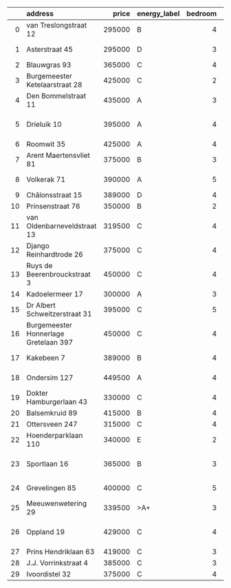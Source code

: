 |    | address                               |   price | energy_label   |   bedroom | city                     |   house_age |
|---:|:--------------------------------------|--------:|:---------------|----------:|:-------------------------|------------:|
|  0 | van Treslongstraat 12                 |  295000 | B              |         4 | nieuw-beijerland         |          53 |
|  1 | Asterstraat 45                        |  295000 | D              |         3 | oud-beijerland           |          61 |
|  2 | Blauwgras 93                          |  365000 | C              |         4 | rotterdam                |          55 |
|  3 | Burgemeester Ketelaarstraat 28        |  425000 | C              |         2 | warmond                  |          89 |
|  4 | Den Bommelstraat 11                   |  435000 | A              |         3 | zoetermeer               |          22 |
|  5 | Drieluik 10                           |  395000 | A              |         4 | capelle-aan-den-ijssel   |          41 |
|  6 | Roomwit 35                            |  425000 | A              |         4 | zoetermeer               |          35 |
|  7 | Arent Maertensvliet 81                |  375000 | B              |         3 | barendrecht              |          37 |
|  8 | Volkerak 71                           |  390000 | A              |         5 | alphen-aan-den-rijn      |          53 |
|  9 | Châlonsstraat 15                      |  389000 | D              |         4 | rotterdam                |          95 |
| 10 | Prinsenstraat 76                      |  350000 | B              |         2 | bodegraven               |          98 |
| 11 | van Oldenbarneveldstraat 13           |  319500 | C              |         4 | nieuw-beijerland         |          56 |
| 12 | Django Reinhardtrode 26               |  375000 | C              |         4 | zoetermeer               |          45 |
| 13 | Ruys de Beerenbrouckstraat 3          |  450000 | C              |         4 | naaldwijk                |          38 |
| 14 | Kadoelermeer 17                       |  300000 | A              |         3 | rotterdam                |          38 |
| 15 | Dr Albert Schweitzerstraat 31         |  395000 | C              |         5 | bergambacht              |          52 |
| 16 | Burgemeester Honnerlage Gretelaan 397 |  450000 | C              |         4 | schiedam                 |          35 |
| 17 | Kakebeen 7                            |  389000 | B              |         4 | krimpen-aan-de-lek       |          41 |
| 18 | Ondersim 127                          |  449500 | A              |         4 | hoogvliet-rotterdam      |          19 |
| 19 | Dokter Hamburgerlaan 43               |  330000 | C              |         4 | boskoop                  |          57 |
| 20 | Balsemkruid 89                        |  415000 | B              |         4 | rotterdam                |          59 |
| 21 | Ottersveen 247                        |  315000 | C              |         4 | spijkenisse              |          51 |
| 22 | Hoenderparklaan 110                   |  340000 | E              |         2 | kwintsheul               |          99 |
| 23 | Sportlaan 16                          |  365000 | B              |         3 | ouderkerk-aan-den-ijssel |          36 |
| 24 | Grevelingen 85                        |  400000 | C              |         5 | alphen-aan-den-rijn      |          53 |
| 25 | Meeuwenwetering 29                    |  339500 | >A+            |         3 | hoogvliet-rotterdam      |          70 |
| 26 | Oppland 19                            |  429000 | C              |         4 | capelle-aan-den-ijssel   |          51 |
| 27 | Prins Hendriklaan 63                  |  419000 | C              |         3 | vlaardingen              |          86 |
| 28 | J.J. Vorrinkstraat 4                  |  385000 | C              |         3 | papendrecht              |          53 |
| 29 | Ivoordistel 32                        |  375000 | C              |         4 | rotterdam                |          51 |